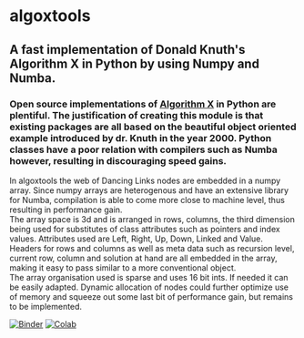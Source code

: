 # algoxtools 
## A fast implementation of Donald Knuth's Algorithm X in Python by using Numpy and Numba.
### Open source implementations of [Algorithm X](https://www.ocf.berkeley.edu/~jchu/publicportal/sudoku/0011047.pdf)  in Python are plentiful. The justification of creating this module is that existing packages are all based on the beautiful object oriented example introduced by dr. Knuth in the year 2000. Python classes have a poor relation with compilers such as Numba however, resulting in discouraging speed gains.<br/> 
In algoxtools the web of Dancing Links nodes are embedded in a numpy array. Since numpy arrays are heterogenous and have an extensive library for Numba, compilation is able to come more close to machine level, thus resulting in performance gain.<br/>
The array space is 3d and is arranged in rows, columns, the third dimension being used for substitutes of class attributes such as pointers and index values. Attributes used are Left, Right, Up, Down, Linked and Value. Headers for rows and columns as well as meta data such as recursion level, current row, column and solution at hand are all embedded in the array, making it easy to pass similar to a more conventional object.<br/>
The array organisation used is sparse and uses 16 bit ints. If needed it can be easily adapted. Dynamic allocation of nodes could further optimize use of memory and squeeze out some last bit of performance gain, but remains to be implemented.

[![Binder](https://mybinder.org/badge_logo.svg)](https://mybinder.org/v2/gh/Seemee/algoxtools/299b8f1cd71c766032fb969ab2a77308fc2f59c8?filepath=examples%2Falgoxtools%20api%20usage%20example%20in%20ipynb.ipynb) [![Colab](https://colab.research.google.com/assets/colab-badge.svg)](https://colab.research.google.com/drive/119zcx-mmnLA333ifXJFVjbB9aRKbiU6S?usp=sharing)
